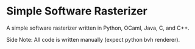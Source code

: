 # Simple Software Rasterizer

A simple software rasterizer written in Python, OCaml, Java, C, and C++.

Side Note: All code is written manually (expect python bvh renderer).